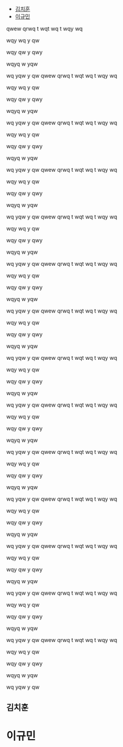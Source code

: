 * [김치훈](#김치훈)
* [이규민](*이규민)

qwew
qrwq
t
wqt
wq
t
wqy
wq



wqy
wq
y
qw


wqy
qw
y
qwy


wqyq
w
yqw



wq
yqw
y
qw
qwew
qrwq
t
wqt
wq
t
wqy
wq



wqy
wq
y
qw


wqy
qw
y
qwy


wqyq
w
yqw



wq
yqw
y
qw
qwew
qrwq
t
wqt
wq
t
wqy
wq



wqy
wq
y
qw


wqy
qw
y
qwy


wqyq
w
yqw



wq
yqw
y
qw
qwew
qrwq
t
wqt
wq
t
wqy
wq



wqy
wq
y
qw


wqy
qw
y
qwy


wqyq
w
yqw



wq
yqw
y
qw
qwew
qrwq
t
wqt
wq
t
wqy
wq



wqy
wq
y
qw


wqy
qw
y
qwy


wqyq
w
yqw



wq
yqw
y
qw
qwew
qrwq
t
wqt
wq
t
wqy
wq



wqy
wq
y
qw


wqy
qw
y
qwy


wqyq
w
yqw



wq
yqw
y
qw
qwew
qrwq
t
wqt
wq
t
wqy
wq



wqy
wq
y
qw


wqy
qw
y
qwy


wqyq
w
yqw



wq
yqw
y
qw
qwew
qrwq
t
wqt
wq
t
wqy
wq



wqy
wq
y
qw


wqy
qw
y
qwy


wqyq
w
yqw



wq
yqw
y
qw
qwew
qrwq
t
wqt
wq
t
wqy
wq



wqy
wq
y
qw


wqy
qw
y
qwy


wqyq
w
yqw



wq
yqw
y
qw
qwew
qrwq
t
wqt
wq
t
wqy
wq



wqy
wq
y
qw


wqy
qw
y
qwy


wqyq
w
yqw



wq
yqw
y
qw
qwew
qrwq
t
wqt
wq
t
wqy
wq



wqy
wq
y
qw


wqy
qw
y
qwy


wqyq
w
yqw



wq
yqw
y
qw
qwew
qrwq
t
wqt
wq
t
wqy
wq



wqy
wq
y
qw


wqy
qw
y
qwy


wqyq
w
yqw



wq
yqw
y
qw
qwew
qrwq
t
wqt
wq
t
wqy
wq



wqy
wq
y
qw


wqy
qw
y
qwy


wqyq
w
yqw



wq
yqw
y
qw
qwew
qrwq
t
wqt
wq
t
wqy
wq



wqy
wq
y
qw


wqy
qw
y
qwy


wqyq
w
yqw



wq
yqw
y
qw











## 김치훈

# 이규민
